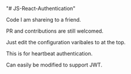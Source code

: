 "# JS-React-Authentication"

Code I am shareing to a friend.

PR and contributions are still welcomed.

Just edit the configuration varibales to at the top.

This is for heartbeat authentication.

Can easily be modified to support JWT.
